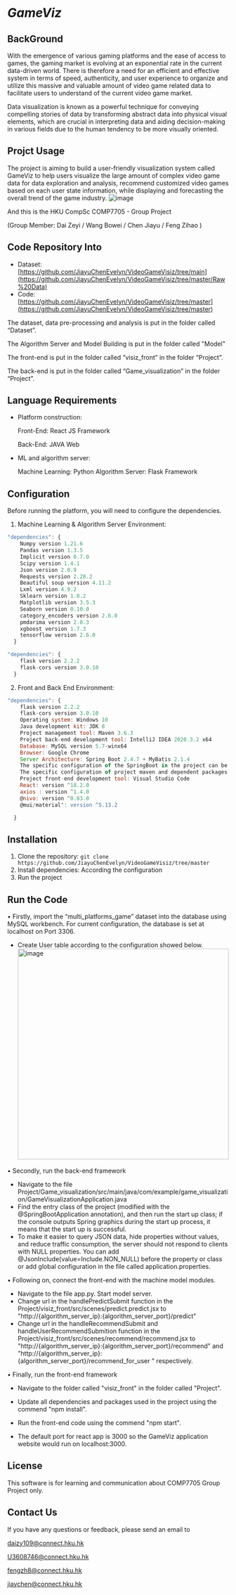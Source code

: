 # ***GameViz***

## BackGround

With the emergence of various gaming platforms and the ease of access to games, the gaming market is evolving at an exponential rate in the current data-driven world. There is therefore a need for an efficient and effective system in terms of speed, authenticity, and user experience to organize and utilize this massive and valuable amount of video game related data to facilitate users to understand of the current video game market. 

 Data visualization is known as a powerful technique for conveying compelling stories of data by transforming abstract data into physical visual elements, which are crucial in interpreting data and aiding decision-making in various fields due to the human tendency to be more visually oriented.

## Projct Usage

The project is aiming to build a user-friendly visualization system called GameViz to help users visualize the large amount of complex video game data for data exploration and analysis, recommend customized video games based on each user state information, while displaying and forecasting the overall trend of the game industry.
![image](https://github.com/JiayuChenEvelyn/VideoGameVisiz/assets/64573006/4ae69704-f5ad-4876-ac8b-21118d3b90cc)


And this is the HKU CompSc COMP7705  - Group Project 

(Group Member: Dai Zeyi / Wang Bowei / Chen Jiayu / Feng Zihao )

## Code Repository Into

- Dataset: [https://github.com/JiayuChenEvelyn/VideoGameVisiz/tree/main](https://github.com/JiayuChenEvelyn/VideoGameVisiz/tree/master/Raw%20Data)
- Code: [https://github.com/JiayuChenEvelyn/VideoGameVisiz/tree/master](https://github.com/JiayuChenEvelyn/VideoGameVisiz/tree/master)

The dataset, data pre-processing and analysis is put in the folder called “Dataset”.

The Algorithm Server and Model Building is put in the folder called "Model"

The front-end is put in the folder called “visiz_front” in the folder “Project”. 

The back-end is put in the folder called “Game_visualization” in the folder “Project”.

## Language **Requirements** 

- Platform construction: 

  Front-End: React JS Framework

  Back-End: JAVA Web

- ML and algorithm server:

  Machine Learning: Python
  Algorithm Server: Flask Framework

## Configuration

Before running the platform, you will need to configure the dependencies. 

1. Machine Learning  & Algorithm Server Environment:

```js
"dependencies": {
   	Numpy version 1.21.6
   	Pandas version 1.3.5
   	Implicit version 0.7.0
   	Scipy version 1.4.1
   	Json version 2.0.9
   	Requests version 2.28.2
   	Beautiful soup version 4.11.2
   	Lxml version 4.9.2
   	Sklearn version 1.0.2
   	Matplotlib version 3.5.3
	Seaborn version 0.10.0
   	category_encoders version 2.6.0
   	pmdarima version 2.0.3
   	xgboost version 1.7.3
   	tensorflow version 2.6.0
  }

"dependencies": {
	flask version 2.2.2
  	flask-cors version 3.0.10
  }
```

2.  Front and Back End Environment:

```js
"dependencies": {
	flask version 2.2.2
  	flask-cors version 3.0.10
 	Operating system: Windows 10
	Java development kit: JDK 8
	Project management tool: Maven 3.6.3
	Project back-end development tool: IntelliJ IDEA 2020.3.2 x64
	Database: MySQL version 5.7-winx64
	Browser: Google Chrome
	Server Architecture: Spring Boot 2.4.7 + MyBatis 2.1.4
	The specific configuration of the SpringBoot in the project can be found in application.properties
	The specific configuration of project maven and dependent packages can be found in pom.xml.
	Project front-end development tool: Visual Studio Code
	React: version ^18.2.0
	axios : version ^1.4.0
	@nivo: version ^0.83.0
	@mui/material": version ^5.13.2

  }
```

## Installation

1. Clone the repository: `git clone https://github.com/JiayuChenEvelyn/VideoGameVisiz/tree/master`
2. Install  dependencies: According the configuration
3. Run the project

## Run the Code

• Firstly, import the “multi_platforms_game” dataset into the database using MySQL workbench. For current configuration, the database is set at localhost on Port 3306. 

- Create User table according to the configuration showed below.
  <img width="480" alt="image" src="https://github.com/JiayuChenEvelyn/VideoGameVisiz/assets/101421504/66cbfdfa-ca74-443c-9a33-b92fefd2c3c2">


• Secondly, run the back-end framework

- Navigate to the file Project/Game_visualization/src/main/java/com/example/game_visualization/GameVisualizationApplication.java
- Find the entry class of the project (modified with the @SpringBootApplication annotation), and then run the start up class; if the console outputs Spring graphics during the start up process, it means that the start up is successful.
- To make it easier to query JSON data, hide properties without values, and reduce traffic consumption, the server should not respond to clients with NULL properties. You can add @JsonInclude(value=Include.NON_NULL) before the property or class or add global configuration in the file called application.properties.

• Following on, connect the front-end with the machine model modules.

- Navigate to the file app.py. Start model server.
- Change url in the handlePredictSubmit function in the Project/visiz_front/src/scenes/predict.predict.jsx to "http://{algorithm_server_ip}:{algorithm_server_port}/predict"
- Change url in the handleRecommendSubmit and handleUserRecommendSubmition function in the Project/visiz_front/src/scenes/recommend/recommend.jsx to "http://{algorithm_server_ip}:{algorithm_server_port}/recommend" and "http://{algorithm_server_ip}:{algorithm_server_port}/recommend_for_user " respectively.

• Finally, run the front-end framework

- Navigate to the folder called "visiz_front" in the folder called "Project".

- Update all dependencies and packages used in the project using the commend "npm install".

- Run the front-end code using the commend "npm start".

- The default port for react app is 3000 so the GameViz application website would run on localhost:3000.

## License

This software is for learning and communication about COMP7705 Group Project only.

## Contact Us

If you have any questions or feedback, please send an email to 

daizy109@connect.hku.hk

U3608746@connect.hku.hk

fengzh8@connect.hku.hk

jiaychen@connect.hku.hk
